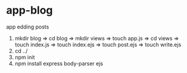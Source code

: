# app-blog
app edding posts

1) mkdir blog  => cd blog => mkdir views => touch app.js => cd views => touch index.js => touch index.ejs => touch post.ejs =>
touch write.ejs
2) cd ../ 
3) npm init
4) npm install express body-parser ejs
